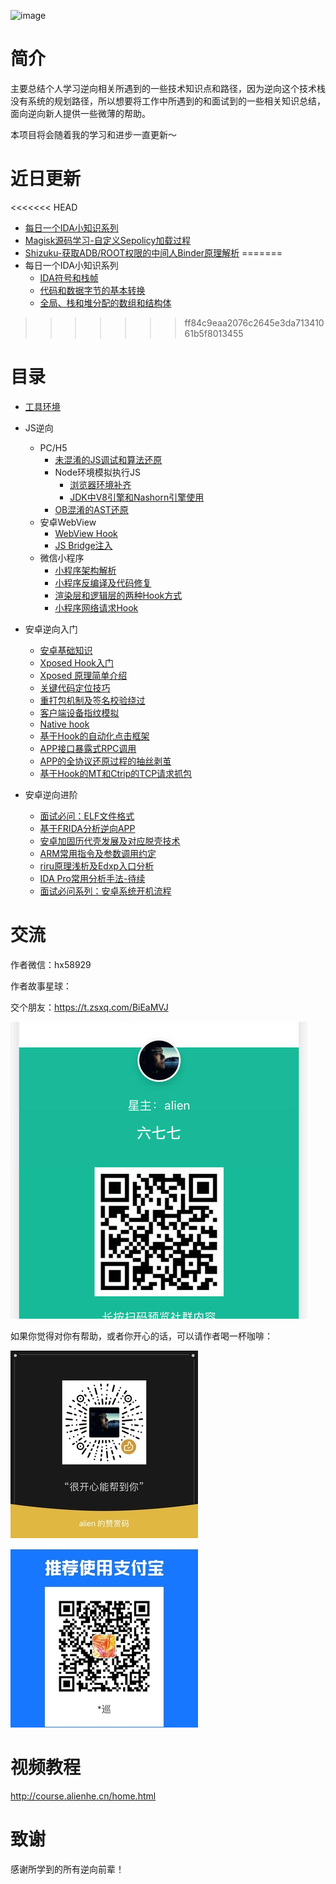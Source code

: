 ![image](https://socialify.git.ci/AlienwareHe/awesome-reverse/image?description=1&font=Inter&owner=1&pattern=Floating%20Cogs&theme=Light)

# 简介
主要总结个人学习逆向相关所遇到的一些技术知识点和路径，因为逆向这个技术栈没有系统的规划路径，所以想要将工作中所遇到的和面试到的一些相关知识总结，面向逆向新人提供一些微薄的帮助。

本项目将会随着我的学习和进步一直更新～

# 近日更新
<<<<<<< HEAD
* [每日一个IDA小知识系列](/so/ida)
* [Magisk源码学习-自定义Sepolicy加载过程]()
* [Shizuku-获取ADB/ROOT权限的中间人Binder原理解析]()
=======
* 每日一个IDA小知识系列
  * [IDA符号和栈帧](/so/ida/每天一个IDA小技巧（一）序言--水印.pdf)
  * [代码和数据字节的基本转换](/so/ida/每天一个IDA小技巧（二）基本代码转换--水印.pdf)
  * [全局、栈和堆分配的数组和结构体](/so/ida/每天一个IDA小技巧（三）全局、栈和堆分配的数组和结构体.pdf)
>>>>>>> ff84c9eaa2076c2645e3da71341061b5f8013455

# 目录
* [工具环境](/base/tools-and-environment.md)
* JS逆向
    * PC/H5
        * [未混淆的JS调试和算法还原](/js/js-reverse-entry.md)
        * Node环境模拟执行JS
            * [浏览器环境补齐](/js/browser-env-fix.md)
            * [JDK中V8引擎和Nashorn引擎使用](/js/jvm-js-execute-engine.md)
        * [OB混淆的AST还原](/js/js-obfuscator.md)
    * 安卓WebView
        * [WebView Hook](/android/crack-webview.md)
        * [JS Bridge注入](/android/webview-js-hook.md)
    * 微信小程序
        * [小程序架构解析](/wechat/appbrand-framework-introduce.md)
        * [小程序反编译及代码修复](/wechat/appbrand-compile.md)
        * [渲染层和逻辑层的两种Hook方式](/wechat/appbrand-logic-webview-hook.md)
        * [小程序网络请求Hook](/wechat/appbrand-request-hook.md)
* 安卓逆向入门
    * [安卓基础知识](/android/android-base-knowledge.md)
    * [Xposed Hook入门](/android/xposed-hook-simple.md)
    * [Xposed 原理简单介绍](/android/xposed-introduce.md)
    * [关键代码定位技巧](/android/keycode-locate-tips.md)
    * [重打包机制及签名校验绕过](/qcontainer/qcontainer-patch.md)
    * [客户端设备指纹模拟](/qcontainer/device-fingerprint.md)
    * [Native hook](/qcontainer/qcontainer-native-hook.md)
    * [基于Hook的自动化点击框架](/android/xposed-appium.md)
    * [APP接口暴露式RPC调用](/android/hook-rpc.md)
    * [APP的全协议还原过程的抽丝剥茧](/android/crack-mt-tcp.md)
    * [基于Hook的MT和Ctrip的TCP请求抓包](/android/mt-ctrip-hook-capture.md)
    
* 安卓逆向进阶
    * [面试必问：ELF文件格式](/so/elf-study.md)
    * [基于FRIDA分析逆向APP](/frida/frida-docs.md)
    * [安卓加固历代壳发展及对应脱壳技术](/android/apk-unpack.md)
    * [ARM常用指令及参数调用约定](/so/arm-registers.md)
    * [riru原理浅析及Edxp入口分析](/android/riru-edxp.md)
    * [IDA Pro常用分析手法-待续]()
    * [面试必问系列：安卓系统开机流程](/android/android-system-start.md)

# 交流
作者微信：hx58929

作者故事星球：

交个朋友：https://t.zsxq.com/BiEaMVJ

![一起来讨论交流学习吧，逆向人！](/assets/677.jpeg)

如果你觉得对你有帮助，或者你开心的话，可以请作者喝一杯咖啡：

![wx](/assets/wx.jpeg)
![zfb](/assets/zfb.jpeg)

# 视频教程
http://course.alienhe.cn/home.html

# 致谢
感谢所学到的所有逆向前辈！
